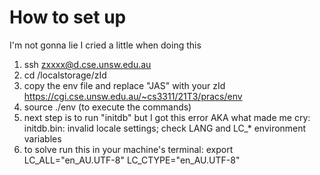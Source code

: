 # How to set up 
I'm not gonna lie I cried a little when doing this
1. ssh zxxxx@d.cse.unsw.edu.au
2. cd /localstorage/zId
3. copy the env file and replace "JAS" with your zId https://cgi.cse.unsw.edu.au/~cs3311/21T3/pracs/env
4. source ./env (to execute the commands)
5. next step is to run "initdb" but I got this error AKA what made me cry: initdb.bin: invalid locale settings; check LANG and LC_* environment variables 
6. to solve run this in your machine's terminal: export LC_ALL="en_AU.UTF-8"  LC_CTYPE="en_AU.UTF-8"

